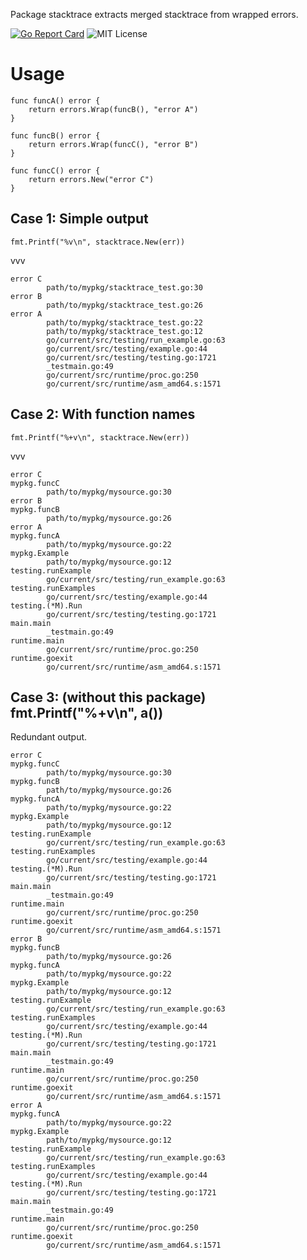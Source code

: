Package stacktrace extracts merged stacktrace from wrapped errors.

[![Go Report Card](https://goreportcard.com/badge/github.com/shu-go/stacktrace)](https://goreportcard.com/report/github.com/shu-go/stacktrace)
![MIT License](https://img.shields.io/badge/License-MIT-blue)

# Usage

    func funcA() error {
    	return errors.Wrap(funcB(), "error A")
    }

    func funcB() error {
    	return errors.Wrap(funcC(), "error B")
    }

    func funcC() error {
    	return errors.New("error C")
    }

## Case 1: Simple output

    fmt.Printf("%v\n", stacktrace.New(err))

vvv

    error C
            path/to/mypkg/stacktrace_test.go:30
    error B
            path/to/mypkg/stacktrace_test.go:26
    error A
            path/to/mypkg/stacktrace_test.go:22
            path/to/mypkg/stacktrace_test.go:12
            go/current/src/testing/run_example.go:63
            go/current/src/testing/example.go:44
            go/current/src/testing/testing.go:1721
            _testmain.go:49
            go/current/src/runtime/proc.go:250
            go/current/src/runtime/asm_amd64.s:1571

## Case 2: With function names

    fmt.Printf("%+v\n", stacktrace.New(err))

vvv

    error C
    mypkg.funcC
            path/to/mypkg/mysource.go:30
    error B
    mypkg.funcB
            path/to/mypkg/mysource.go:26
    error A
    mypkg.funcA
            path/to/mypkg/mysource.go:22
    mypkg.Example
            path/to/mypkg/mysource.go:12
    testing.runExample
            go/current/src/testing/run_example.go:63
    testing.runExamples
            go/current/src/testing/example.go:44
    testing.(*M).Run
            go/current/src/testing/testing.go:1721
    main.main
            _testmain.go:49
    runtime.main
            go/current/src/runtime/proc.go:250
    runtime.goexit
            go/current/src/runtime/asm_amd64.s:1571

## Case 3: (without this package) fmt.Printf("%+v\n", a())

Redundant output.

    error C
    mypkg.funcC
            path/to/mypkg/mysource.go:30
    mypkg.funcB
            path/to/mypkg/mysource.go:26
    mypkg.funcA
            path/to/mypkg/mysource.go:22
    mypkg.Example
            path/to/mypkg/mysource.go:12
    testing.runExample
            go/current/src/testing/run_example.go:63
    testing.runExamples
            go/current/src/testing/example.go:44
    testing.(*M).Run
            go/current/src/testing/testing.go:1721
    main.main
            _testmain.go:49
    runtime.main
            go/current/src/runtime/proc.go:250
    runtime.goexit
            go/current/src/runtime/asm_amd64.s:1571
    error B
    mypkg.funcB
            path/to/mypkg/mysource.go:26
    mypkg.funcA
            path/to/mypkg/mysource.go:22
    mypkg.Example
            path/to/mypkg/mysource.go:12
    testing.runExample
            go/current/src/testing/run_example.go:63
    testing.runExamples
            go/current/src/testing/example.go:44
    testing.(*M).Run
            go/current/src/testing/testing.go:1721
    main.main
            _testmain.go:49
    runtime.main
            go/current/src/runtime/proc.go:250
    runtime.goexit
            go/current/src/runtime/asm_amd64.s:1571
    error A
    mypkg.funcA
            path/to/mypkg/mysource.go:22
    mypkg.Example
            path/to/mypkg/mysource.go:12
    testing.runExample
            go/current/src/testing/run_example.go:63
    testing.runExamples
            go/current/src/testing/example.go:44
    testing.(*M).Run
            go/current/src/testing/testing.go:1721
    main.main
            _testmain.go:49
    runtime.main
            go/current/src/runtime/proc.go:250
    runtime.goexit
            go/current/src/runtime/asm_amd64.s:1571

